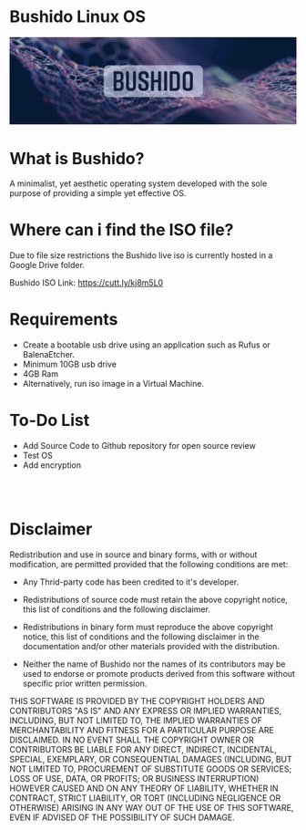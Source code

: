 # Bushido Linux OS

![](images/BUSHIDO.jpg)

# What is Bushido?

A minimalist, yet aesthetic operating system developed with the sole purpose of providing a simple yet effective OS. 

# Where can i find the ISO file?

Due to file size restrictions the Bushido live iso is currently hosted in a Google Drive folder.

Bushido ISO Link: https://cutt.ly/kj8m5L0

# Requirements 
* Create a bootable usb drive using an application such as Rufus or BalenaEtcher.
* Minimum 10GB usb drive
* 4GB Ram
* Alternatively, run iso image in a Virtual Machine.

# To-Do List 
* Add Source Code to Github repository for open source review
* Test OS
* Add encryption

<br>
<br>


# Disclaimer
 
Redistribution and use in source and binary forms, with or without modification, are permitted provided that the following conditions are met:

* Any Thrid-party code has been credited to it's developer.

* Redistributions of source code must retain the above copyright notice, 
  this list of conditions and the following disclaimer.

* Redistributions in binary form must reproduce the above copyright notice,
  this list of conditions and the following disclaimer in the documentation
  and/or other materials provided with the distribution.

* Neither the name of Bushido nor the names of its contributors 
  may be used to endorse or promote products derived from this software 
  without specific prior written permission.

THIS SOFTWARE IS PROVIDED BY THE COPYRIGHT HOLDERS AND CONTRIBUTORS "AS IS" AND ANY EXPRESS OR IMPLIED WARRANTIES, INCLUDING, BUT NOT LIMITED TO, THE IMPLIED WARRANTIES OF MERCHANTABILITY AND FITNESS FOR A PARTICULAR PURPOSE ARE DISCLAIMED. IN NO EVENT SHALL THE COPYRIGHT OWNER OR CONTRIBUTORS BE LIABLE FOR ANY DIRECT, INDIRECT, INCIDENTAL, SPECIAL, EXEMPLARY, OR CONSEQUENTIAL DAMAGES (INCLUDING, BUT NOT LIMITED TO, PROCUREMENT OF SUBSTITUTE GOODS OR SERVICES; LOSS OF USE, DATA, OR PROFITS; OR BUSINESS INTERRUPTION) HOWEVER CAUSED AND ON ANY THEORY OF LIABILITY, WHETHER IN CONTRACT, STRICT LIABILITY, OR TORT (INCLUDING NEGLIGENCE OR OTHERWISE) ARISING IN ANY WAY OUT OF THE USE OF THIS SOFTWARE, EVEN IF ADVISED OF THE POSSIBILITY OF SUCH DAMAGE.
